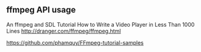 
## ffmpeg API usage

An ffmpeg and SDL Tutorial
How to Write a Video Player in Less Than 1000 Lines
http://dranger.com/ffmpeg/ffmpeg.html

https://github.com/phamquy/FFmpeg-tutorial-samples

